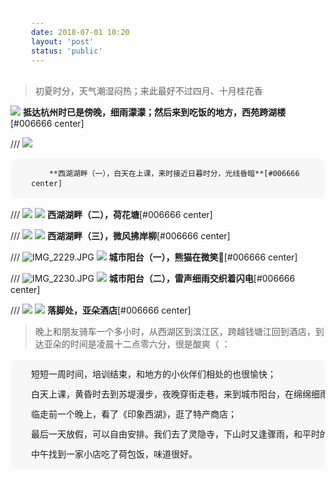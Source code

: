 ```yaml
---
date: 2018-07-01 10:20
layout: 'post'
status: 'public'
---
```

<audio src="https://inz.oss-cn-beijing.aliyuncs.com/Audios/128kbit/%E9%9D%99%E3%81%8B%E3%81%AA%E5%A4%8F%20-%20%E6%98%A5%E9%87%8E%E5%B7%9D%E6%9D%89%E5%8D%89.mp3" autoplay loop></audio>
> 初夏时分，天气潮湿闷热；来此最好不过四月、十月桂花香

![](https://cdn.pixabay.com/photo/2020/09/25/03/00/place-5600368_1280.jpg)
        **抵达杭州时已是傍晚，细雨濛濛；然后来到吃饭的地方，西苑跨湖楼**[#006666 center]

/// ![](https://cdn.pixabay.com/photo/2020/09/25/03/02/place-5600370_1280.jpg)

        **西湖湖畔（一），白天在上课，来时接近日暮时分，光线昏暗**[#006666 center]

/// ![](https://cdn.pixabay.com/photo/2020/09/25/03/00/place-5600367_1280.jpg)
![](https://inz.oss-cn-beijing.aliyuncs.com/Images/hangzhou/place-5600367.jpg)
        **西湖湖畔（二），荷花塘**[#006666 center]

/// ![](https://cdn.pixabay.com/photo/2020/09/25/03/04/place-5600372_1280.jpg)
![](https://inz.oss-cn-beijing.aliyuncs.com/Images/hangzhou/place-5600372.jpg)
        **西湖湖畔（三），微风拂岸柳**[#006666 center]

/// ![IMG_2229.JPG](https://i.loli.net/2021/02/26/yPMzYZxwmblfeca.jpg)
![](https://inz.oss-cn-beijing.aliyuncs.com/Images/hangzhou/IMG_2229.jpg)
         **城市阳台（一），熊猫在微笑🐼**[#006666 center]

/// ![IMG_2230.JPG](https://i.loli.net/2021/02/26/5OabJ34cjMK6X28.jpg)
![](https://inz.oss-cn-beijing.aliyuncs.com/Images/hangzhou/IMG_2230.jpg)
         **城市阳台（二），雷声细雨交织着闪电**[#006666 center]

/// ![](https://cdn.pixabay.com/photo/2020/09/25/02/58/architecture-5600365_1280.jpg)
![](https://inz.oss-cn-beijing.aliyuncs.com/Images/hangzhou/architecture-5600365.jpg)
        **落脚处，亚朵酒店**[#006666 center]

> 晚上和朋友骑车一个多小时，从西湖区到滨江区，跨越钱塘江回到酒店，到达亚朵的时间是凌晨十二点零六分，很是酸爽（ ：

<html>
<head>
<title>bgc</title>
<meta http-equiv="Content-Type" content="text/html; charset=utf-8" />
<script type="text/javascript"  src="http://cdn.mathjax.org/mathjax/latest/MathJax.js?config=TeX-AMS-MML_HTMLorMML"></script>
<style type="text/css">
pre {
  background-color: #F7F7F7;
  border: 1px solid #FFFFFF;
  font-size: 14px;
  line-height: 16px;
  overflow: auto;
  padding: 16px 32px;
  border-radius: 10px;
}
</style>
</head>

<body>
<pre>
短短一周时间，培训结束，和地方的小伙伴们相处的也很愉快；</br>
白天上课，黄昏时去到苏堤漫步，夜晚穿街走巷，来到城市阳台，在绵绵细雨中观看了Lighting show；</br>
临走前一个晚上，看了《印象西湖》，逛了特产商店；</br>
最后一天放假，可以自由安排。我们去了灵隐寺，下山时又逢骤雨，和平时的潮湿闷热比起来，更舒服；</br>
中午找到一家小店吃了荷包饭，味道很好。
</pre>
</body>
</html>